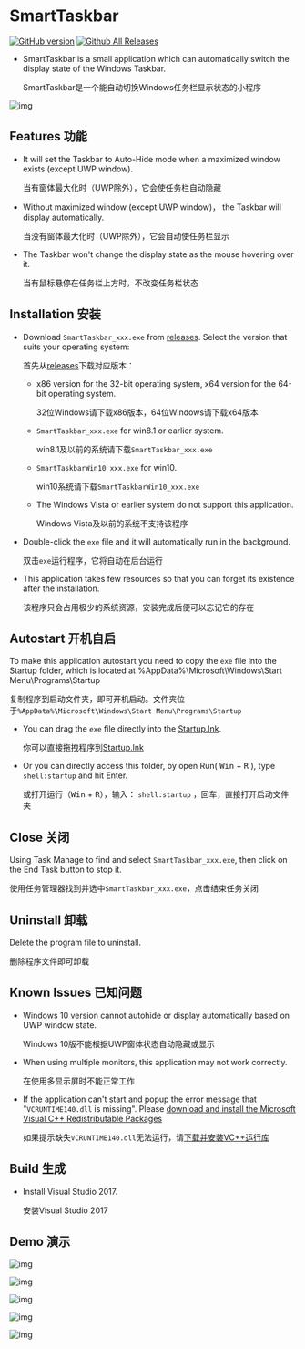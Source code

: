SmartTaskbar
===
[![GitHub version](https://badge.fury.io/gh/ChanpleCai%2FSmartTaskbar.svg)](https://badge.fury.io/gh/ChanpleCai%2FSmartTaskbar)
[![Github All Releases](https://img.shields.io/github/downloads/ChanpleCai/SmartTaskbar/total.svg)](https://github.com/ChanpleCai/SmartTaskbar/releases)
* SmartTaskbar is a small application which can automatically switch the display state of the Windows Taskbar.

  SmartTaskbar是一个能自动切换Windows任务栏显示状态的小程序
  
![img](https://github.com/ChanpleCai/SmartTaskbar/blob/master/demo/Hide_Show.gif)

Features 功能
-----
* It will set the Taskbar to Auto-Hide mode when a maximized window exists (except UWP window).

  当有窗体最大化时（UWP除外），它会使任务栏自动隐藏
* Without maximized window (except UWP window)， the Taskbar will display automatically.

  当没有窗体最大化时（UWP除外），它会自动使任务栏显示
* The Taskbar won't change the display state as the mouse hovering over it.

  当有鼠标悬停在任务栏上方时，不改变任务栏状态

Installation 安装
-----
* Download `SmartTaskbar_xxx.exe` from [releases](https://github.com/ChanpleCai/SmartTaskbar/releases). Select the version that suits your operating system:

  首先从[releases](https://github.com/ChanpleCai/SmartTaskbar/releases)下载对应版本：

    * x86 version for the 32-bit operating system, x64 version for the 64-bit operating system.
      
      32位Windows请下载x86版本，64位Windows请下载x64版本
      
    * `SmartTaskbar_xxx.exe` for win8.1 or earlier system.
      
      win8.1及以前的系统请下载`SmartTaskbar_xxx.exe`
      
    * `SmartTaskbarWin10_xxx.exe` for win10.
      
      win10系统请下载`SmartTaskbarWin10_xxx.exe`
      
    * The Windows Vista or earlier system do not support this application.
      
      Windows Vista及以前的系统不支持该程序
* Double-click the `exe` file and it will automatically run in the background.

  双击`exe`运行程序，它将自动在后台运行
  
* This application takes few resources so that you can forget its existence after the installation.

  该程序只会占用极少的系统资源，安装完成后便可以忘记它的存在
  
Autostart 开机自启
-----
To make this application autostart you need to copy the `exe` file into the Startup folder, which is located at %AppData%\Microsoft\Windows\Start Menu\Programs\Startup


  复制程序到启动文件夹，即可开机启动。文件夹位于`%AppData%\Microsoft\Windows\Start Menu\Programs\Startup`
* You can drag the `exe` file directly into the [Startup.lnk](https://github.com/ChanpleCai/SmartTaskbar/releases/download/v1.0.0/Startup.lnk).
  
  你可以直接拖拽程序到[Startup.lnk](https://github.com/ChanpleCai/SmartTaskbar/releases/download/v1.0.0/Startup.lnk)
* Or you can directly access this folder, by open Run( <kbd>Win</kbd> + <kbd>R</kbd> ), type `shell:startup` and hit Enter.
  
  或打开运行（<kbd>Win</kbd> + <kbd>R</kbd>），输入： `shell:startup` ，回车，直接打开启动文件夹

Close 关闭
----
Using Task Manage to find and select `SmartTaskbar_xxx.exe`, then click on the End Task button to stop it.

  使用任务管理器找到并选中`SmartTaskbar_xxx.exe`，点击结束任务关闭

Uninstall 卸载
----
Delete the program file to uninstall.

  删除程序文件即可卸载

Known Issues 已知问题
----
* Windows 10 version cannot autohide or display automatically based on UWP window state.

  Windows 10版不能根据UWP窗体状态自动隐藏或显示
* When using multiple monitors, this application may not work correctly.

  在使用多显示屏时不能正常工作
* If the application can't start and popup the error message that "`VCRUNTIME140.dll` is missing". Please [download and install the Microsoft Visual C++ Redistributable  Packages](https://support.microsoft.com/en-us/help/2977003/the-latest-supported-visual-c-downloads)

  如果提示缺失`VCRUNTIME140.dll`无法运行，请[下载并安装VC++运行库](https://support.microsoft.com/zh-cn/help/2977003/the-latest-supported-visual-c-downloads)

Build 生成
-----
* Install Visual Studio 2017.

  安装Visual Studio 2017 
  
Demo 演示
----
![img](https://github.com/ChanpleCai/SmartTaskbar/blob/master/demo/Open_Close2.gif)

![img](https://github.com/ChanpleCai/SmartTaskbar/blob/master/demo/Open_Close.gif)

![img](https://github.com/ChanpleCai/SmartTaskbar/blob/master/demo/Maximize_Button.gif)

![img](https://github.com/ChanpleCai/SmartTaskbar/blob/master/demo/Shortcut_Key.gif)

![img](https://github.com/ChanpleCai/SmartTaskbar/blob/master/demo/block_UWP.gif)
